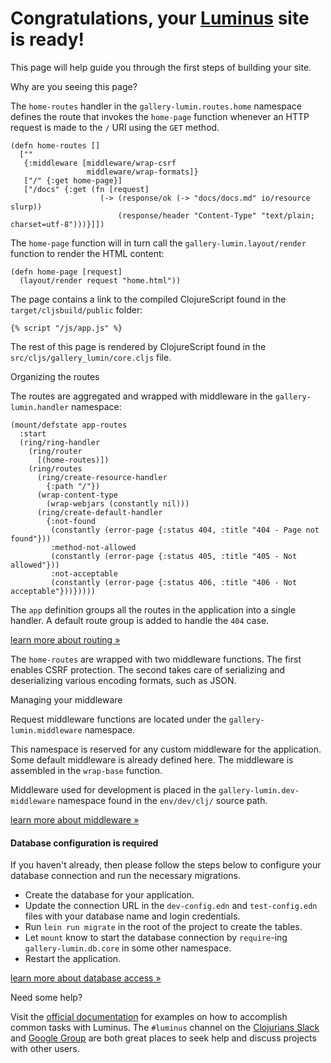 <h1 class="title">Congratulations, your <a class="alert-link" href="http://luminusweb.net">Luminus</a> site is ready!</h1>

This page will help guide you through the first steps of building your site.

<p class="title is-5">Why are you seeing this page?</p>

The `home-routes` handler in the `gallery-lumin.routes.home` namespace
defines the route that invokes the `home-page` function whenever an HTTP
request is made to the `/` URI using the `GET` method.

```
(defn home-routes []
  [""
   {:middleware [middleware/wrap-csrf
                 middleware/wrap-formats]}
   ["/" {:get home-page}]
   ["/docs" {:get (fn [request]
                    (-> (response/ok (-> "docs/docs.md" io/resource slurp))
                        (response/header "Content-Type" "text/plain; charset=utf-8")))}]])
```

The `home-page` function will in turn call the `gallery-lumin.layout/render` function
to render the HTML content:

```
(defn home-page [request]
  (layout/render request "home.html"))
```

The page contains a link to the compiled ClojureScript found in the `target/cljsbuild/public` folder:

```
{% script "/js/app.js" %}
```

The rest of this page is rendered by ClojureScript found in the `src/cljs/gallery_lumin/core.cljs` file.



<p class="title is-5">Organizing the routes</p>

The routes are aggregated and wrapped with middleware in the `gallery-lumin.handler` namespace:

```
(mount/defstate app-routes
  :start
  (ring/ring-handler
    (ring/router
      [(home-routes)])
    (ring/routes
      (ring/create-resource-handler
        {:path "/"})
      (wrap-content-type
        (wrap-webjars (constantly nil)))
      (ring/create-default-handler
        {:not-found
         (constantly (error-page {:status 404, :title "404 - Page not found"}))
         :method-not-allowed
         (constantly (error-page {:status 405, :title "405 - Not allowed"}))
         :not-acceptable
         (constantly (error-page {:status 406, :title "406 - Not acceptable"}))}))))
```

The `app` definition groups all the routes in the application into a single handler.
A default route group is added to handle the `404` case.

<a class="level-item button" href="https://luminusweb.com/docs/routes.html">learn more about routing »</a>

The `home-routes` are wrapped with two middleware functions. The first enables CSRF protection.
The second takes care of serializing and deserializing various encoding formats, such as JSON.

<p class="title is-5">Managing your middleware</p>

Request middleware functions are located under the `gallery-lumin.middleware` namespace.

This namespace is reserved for any custom middleware for the application. Some default middleware is
already defined here. The middleware is assembled in the `wrap-base` function.

Middleware used for development is placed in the `gallery-lumin.dev-middleware` namespace found in
the `env/dev/clj/` source path.

<a class="level-item button" href="https://luminusweb.com/docs/middleware.html">learn more about middleware »</a>

<div class="bs-callout bs-callout-danger">

#### Database configuration is required

If you haven't already, then please follow the steps below to configure your database connection and run the necessary migrations.

* Create the database for your application.
* Update the connection URL in the `dev-config.edn` and `test-config.edn` files with your database name and login credentials.
* Run `lein run migrate` in the root of the project to create the tables.
* Let `mount` know to start the database connection by `require`-ing `gallery-lumin.db.core` in some other namespace.
* Restart the application.

<a class="btn btn-primary" href="http://www.luminusweb.net/docs/database.md">learn more about database access »</a>

</div>



<p class="title is-5">Need some help?</p>

Visit the [official documentation](https://luminusweb.com/docs/guestbook) for examples
on how to accomplish common tasks with Luminus. The `#luminus` channel on the [Clojurians Slack](http://clojurians.net/) and [Google Group](https://groups.google.com/forum/#!forum/luminusweb) are both great places to seek help and discuss projects with other users.
